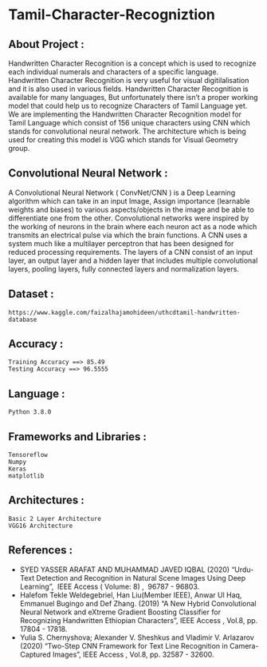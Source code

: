# Tamil-Character-Recogniztion

## About Project :
Handwritten Character Recognition is a concept which is used to recognize each individual numerals and characters of a specific language. Handwritten Character Recognition is      very useful for visual digitilalisation and it is also used in various fields. Handwritten Character Recognition is available for many languages, But unfortunately there isn’t       a proper working model that could help us to recognize Characters of Tamil Language yet. We are implementing the Handwritten Character Recognition model for Tamil Language         which consist of 156 unique characters using CNN which stands for convolutional neural network. The architecture which is being used for creating this model is VGG which           stands for Visual Geometry group.

## Convolutional Neural Network :
A Convolutional Neural Network ( ConvNet/CNN ) is a Deep Learning algorithm which can take in an input Image, Assign importance (learnable weights and biases) to various aspects/objects in the image and be able to differentiate one from the other.
Convolutional networks were inspired by the working of neurons in the brain where each neuron act as a node which transmits an electrical pulse via which the brain functions.
A CNN uses a system much like a multilayer perceptron that has been designed for reduced processing requirements.
The layers of a CNN consist of an input layer, an output layer and a hidden layer that includes multiple convolutional layers, pooling layers, fully connected layers and normalization layers.


## Dataset :
    https://www.kaggle.com/faizalhajamohideen/uthcdtamil-handwritten-database
## Accuracy :
    Training Accuracy ==> 85.49
    Testing Accuracy ==> 96.5555
## Language :
    Python 3.8.0
## Frameworks and Libraries :
    Tensoreflow
    Numpy
    Keras
    matplotlib
## Architectures :
    Basic 2 Layer Architecture
    VGG16 Architecture

##  References :
<ul>
    <li>
        SYED YASSER ARAFAT AND MUHAMMAD JAVED IQBAL (2020) “Urdu-Text Detection and Recognition in Natural Scene Images Using Deep Learning”,  IEEE Access ( Volume: 8) ,  96787 - 96803. 
    </li>
    <li>
        Halefom Tekle Weldegebriel, Han Liu(Member IEEE), Anwar Ul Haq, Emmanuel Bugingo and Def Zhang. (2019) “A New Hybrid Convolutional Neural Network and eXtreme Gradient  Boosting Classifier for Recognizing Handwritten Ethiopian Characters”, IEEE Access , Vol.8, pp. 17804 - 17818.
    </li>
    <li>
        Yulia S. Chernyshova; Alexander V. Sheshkus and Vladimir V. Arlazarov (2020) “Two-Step CNN Framework for Text Line Recognition in Camera-Captured Images”, IEEE Access , Vol.8, pp. 32587 - 32600. 
    </li>
    </ul>
